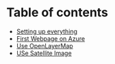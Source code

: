 # Table of contents

* [Setting up everything](README.md)
* [First Webpage on Azure](first-webpage-on-azure.md)
* [Use OpenLayerMap](use-openlayermap.md)
* [USe Satellite Image](satellite_image.md)
